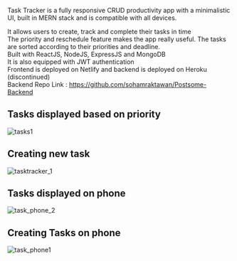 Task Tracker is a fully responsive CRUD productivity app with a minimalistic UI, built in MERN stack and is compatible with all devices. <br>

It allows users to create, track and complete their tasks in time <br>
The priority and reschedule feature makes the app really useful. The tasks are sorted according to their priorities and deadline. <br>
Built with ReactJS, NodeJS, ExpressJS and MongoDB <br>
It is also equipped with JWT authentication <br>
Frontend is deployed on Netlify and backend is deployed on Heroku (discontinued) <br>
Backend Repo Link : https://github.com/sohamraktawan/Postsome-Backend

## Tasks displayed based on priority
![tasks1](https://user-images.githubusercontent.com/85399779/219852793-3cc7db07-11c7-4111-b3ee-5354f72d4808.jpg)

## Creating new task
![tasktracker_1](https://user-images.githubusercontent.com/85399779/219852795-e031fe4e-a181-4a42-b705-6f3c6fe27821.jpg)

## Tasks displayed on phone
![task_phone_2](https://user-images.githubusercontent.com/85399779/219852787-d375f29d-4047-40e2-abaf-54dc416a0842.jpg)

## Creating Tasks on phone
![task_phone1](https://user-images.githubusercontent.com/85399779/219852790-cb8ed130-71e7-40c8-9518-4249de46026e.jpg)
